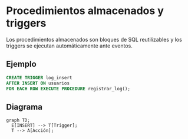 # Procedimientos almacenados y triggers

Los procedimientos almacenados son bloques de SQL reutilizables y los triggers se ejecutan automáticamente ante eventos.

## Ejemplo
```sql
CREATE TRIGGER log_insert
AFTER INSERT ON usuarios
FOR EACH ROW EXECUTE PROCEDURE registrar_log();
```

## Diagrama
```mermaid
graph TD;
  E[INSERT] --> T[Trigger];
  T --> A[Acción];
```
